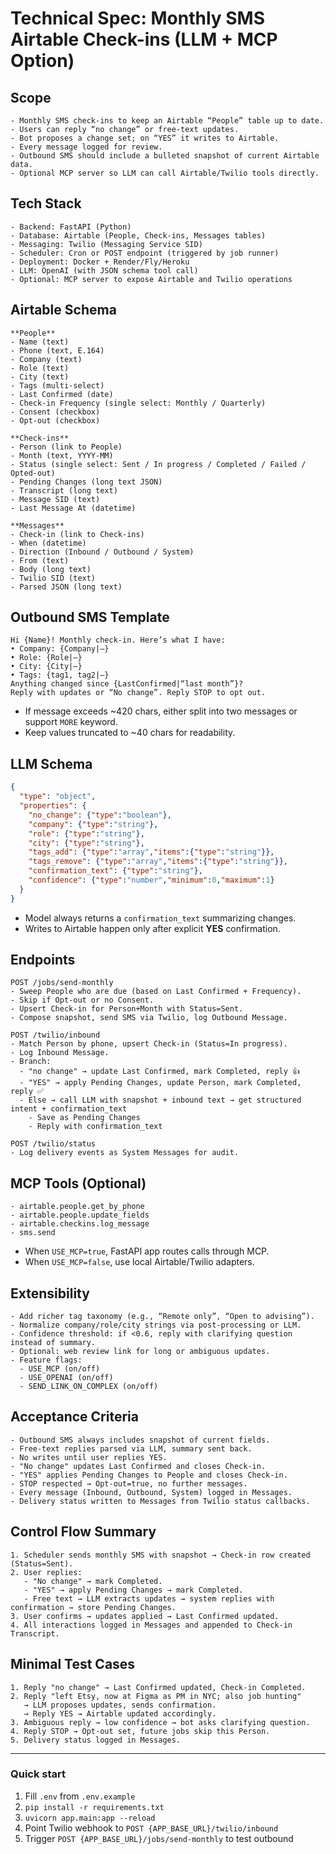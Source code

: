 # Technical Spec: Monthly SMS Airtable Check-ins (LLM + MCP Option)

## Scope
```
- Monthly SMS check-ins to keep an Airtable “People” table up to date.
- Users can reply “no change” or free-text updates.
- Bot proposes a change set; on “YES” it writes to Airtable.
- Every message logged for review.
- Outbound SMS should include a bulleted snapshot of current Airtable data.
- Optional MCP server so LLM can call Airtable/Twilio tools directly.
```

## Tech Stack
```
- Backend: FastAPI (Python)
- Database: Airtable (People, Check-ins, Messages tables)
- Messaging: Twilio (Messaging Service SID)
- Scheduler: Cron or POST endpoint (triggered by job runner)
- Deployment: Docker + Render/Fly/Heroku
- LLM: OpenAI (with JSON schema tool call)
- Optional: MCP server to expose Airtable and Twilio operations
```

## Airtable Schema
```
**People**
- Name (text)
- Phone (text, E.164)
- Company (text)
- Role (text)
- City (text)
- Tags (multi-select)
- Last Confirmed (date)
- Check-in Frequency (single select: Monthly / Quarterly)
- Consent (checkbox)
- Opt-out (checkbox)

**Check-ins**
- Person (link to People)
- Month (text, YYYY-MM)
- Status (single select: Sent / In progress / Completed / Failed / Opted-out)
- Pending Changes (long text JSON)
- Transcript (long text)
- Message SID (text)
- Last Message At (datetime)

**Messages**
- Check-in (link to Check-ins)
- When (datetime)
- Direction (Inbound / Outbound / System)
- From (text)
- Body (long text)
- Twilio SID (text)
- Parsed JSON (long text)
```

## Outbound SMS Template
```
Hi {Name}! Monthly check-in. Here’s what I have:
• Company: {Company|—}
• Role: {Role|—}
• City: {City|—}
• Tags: {tag1, tag2|—}
Anything changed since {LastConfirmed|“last month”}?
Reply with updates or “No change”. Reply STOP to opt out.
```
- If message exceeds ~420 chars, either split into two messages or support `MORE` keyword.
- Keep values truncated to ~40 chars for readability.

## LLM Schema
```json
{
  "type": "object",
  "properties": {
    "no_change": {"type":"boolean"},
    "company": {"type":"string"},
    "role": {"type":"string"},
    "city": {"type":"string"},
    "tags_add": {"type":"array","items":{"type":"string"}},
    "tags_remove": {"type":"array","items":{"type":"string"}},
    "confirmation_text": {"type":"string"},
    "confidence": {"type":"number","minimum":0,"maximum":1}
  }
}
```
- Model always returns a `confirmation_text` summarizing changes.
- Writes to Airtable happen only after explicit **YES** confirmation.

## Endpoints
```
POST /jobs/send-monthly
- Sweep People who are due (based on Last Confirmed + Frequency).
- Skip if Opt-out or no Consent.
- Upsert Check-in for Person+Month with Status=Sent.
- Compose snapshot, send SMS via Twilio, log Outbound Message.

POST /twilio/inbound
- Match Person by phone, upsert Check-in (Status=In progress).
- Log Inbound Message.
- Branch:
  - "no change" → update Last Confirmed, mark Completed, reply 👍
  - "YES" → apply Pending Changes, update Person, mark Completed, reply ✅
  - Else → call LLM with snapshot + inbound text → get structured intent + confirmation_text
    - Save as Pending Changes
    - Reply with confirmation_text

POST /twilio/status
- Log delivery events as System Messages for audit.
```

## MCP Tools (Optional)
```
- airtable.people.get_by_phone
- airtable.people.update_fields
- airtable.checkins.log_message
- sms.send
```
- When `USE_MCP=true`, FastAPI app routes calls through MCP.
- When `USE_MCP=false`, use local Airtable/Twilio adapters.

## Extensibility
```
- Add richer tag taxonomy (e.g., “Remote only”, “Open to advising”).
- Normalize company/role/city strings via post-processing or LLM.
- Confidence threshold: if <0.6, reply with clarifying question instead of summary.
- Optional: web review link for long or ambiguous updates.
- Feature flags:
  - USE_MCP (on/off)
  - USE_OPENAI (on/off)
  - SEND_LINK_ON_COMPLEX (on/off)
```

## Acceptance Criteria
```
- Outbound SMS always includes snapshot of current fields.
- Free-text replies parsed via LLM, summary sent back.
- No writes until user replies YES.
- "No change" updates Last Confirmed and closes Check-in.
- "YES" applies Pending Changes to People and closes Check-in.
- STOP respected → Opt-out=true, no further messages.
- Every message (Inbound, Outbound, System) logged in Messages.
- Delivery status written to Messages from Twilio status callbacks.
```

## Control Flow Summary
```
1. Scheduler sends monthly SMS with snapshot → Check-in row created (Status=Sent).
2. User replies:
   - "No change" → mark Completed.
   - "YES" → apply Pending Changes → mark Completed.
   - Free text → LLM extracts updates → system replies with confirmation → store Pending Changes.
3. User confirms → updates applied → Last Confirmed updated.
4. All interactions logged in Messages and appended to Check-in Transcript.
```

## Minimal Test Cases
```
1. Reply "no change" → Last Confirmed updated, Check-in Completed.
2. Reply "left Etsy, now at Figma as PM in NYC; also job hunting"
   → LLM proposes updates, sends confirmation.
   → Reply YES → Airtable updated accordingly.
3. Ambiguous reply → low confidence → bot asks clarifying question.
4. Reply STOP → Opt-out set, future jobs skip this Person.
5. Delivery status logged in Messages.
```

---

### Quick start
1) Fill `.env` from `.env.example`  
2) `pip install -r requirements.txt`  
3) `uvicorn app.main:app --reload`  
4) Point Twilio webhook to `POST {APP_BASE_URL}/twilio/inbound`  
5) Trigger `POST {APP_BASE_URL}/jobs/send-monthly` to test outbound
